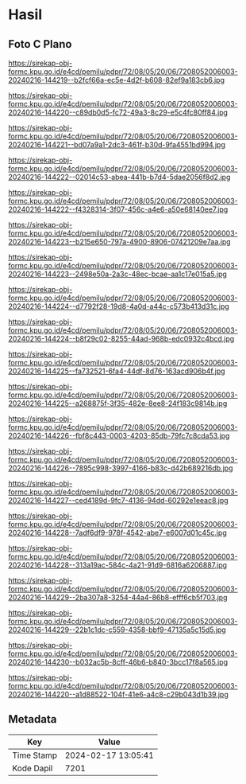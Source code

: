 # Hasil

## Foto C Plano

https://sirekap-obj-formc.kpu.go.id/e4cd/pemilu/pdpr/72/08/05/20/06/7208052006003-20240216-144219--b2fcf66a-ec5e-4d2f-b608-82ef9a183cb6.jpg

https://sirekap-obj-formc.kpu.go.id/e4cd/pemilu/pdpr/72/08/05/20/06/7208052006003-20240216-144220--c89db0d5-fc72-49a3-8c29-e5c4fc80ff84.jpg

https://sirekap-obj-formc.kpu.go.id/e4cd/pemilu/pdpr/72/08/05/20/06/7208052006003-20240216-144221--bd07a9a1-2dc3-461f-b30d-9fa4551bd994.jpg

https://sirekap-obj-formc.kpu.go.id/e4cd/pemilu/pdpr/72/08/05/20/06/7208052006003-20240216-144222--02014c53-abea-441b-b7d4-5dae2056f8d2.jpg

https://sirekap-obj-formc.kpu.go.id/e4cd/pemilu/pdpr/72/08/05/20/06/7208052006003-20240216-144222--f4328314-3f07-456c-a4e6-a50e68140ee7.jpg

https://sirekap-obj-formc.kpu.go.id/e4cd/pemilu/pdpr/72/08/05/20/06/7208052006003-20240216-144223--b215e650-797a-4900-8906-07421209e7aa.jpg

https://sirekap-obj-formc.kpu.go.id/e4cd/pemilu/pdpr/72/08/05/20/06/7208052006003-20240216-144223--2498e50a-2a3c-48ec-bcae-aa1c17e015a5.jpg

https://sirekap-obj-formc.kpu.go.id/e4cd/pemilu/pdpr/72/08/05/20/06/7208052006003-20240216-144224--d7792f28-19d8-4a0d-a44c-c573b413d31c.jpg

https://sirekap-obj-formc.kpu.go.id/e4cd/pemilu/pdpr/72/08/05/20/06/7208052006003-20240216-144224--b8f29c02-8255-44ad-968b-edc0932c4bcd.jpg

https://sirekap-obj-formc.kpu.go.id/e4cd/pemilu/pdpr/72/08/05/20/06/7208052006003-20240216-144225--fa732521-6fa4-44df-8d76-163acd906b4f.jpg

https://sirekap-obj-formc.kpu.go.id/e4cd/pemilu/pdpr/72/08/05/20/06/7208052006003-20240216-144225--a268875f-3f35-482e-8ee8-24f183c9814b.jpg

https://sirekap-obj-formc.kpu.go.id/e4cd/pemilu/pdpr/72/08/05/20/06/7208052006003-20240216-144226--fbf8c443-0003-4203-85db-79fc7c8cda53.jpg

https://sirekap-obj-formc.kpu.go.id/e4cd/pemilu/pdpr/72/08/05/20/06/7208052006003-20240216-144226--7895c998-3997-4166-b83c-d42b689216db.jpg

https://sirekap-obj-formc.kpu.go.id/e4cd/pemilu/pdpr/72/08/05/20/06/7208052006003-20240216-144227--ced4189d-9fc7-4136-94dd-60292e1eeac8.jpg

https://sirekap-obj-formc.kpu.go.id/e4cd/pemilu/pdpr/72/08/05/20/06/7208052006003-20240216-144228--7adf6df9-978f-4542-abe7-e6007d01c45c.jpg

https://sirekap-obj-formc.kpu.go.id/e4cd/pemilu/pdpr/72/08/05/20/06/7208052006003-20240216-144228--313a19ac-584c-4a21-91d9-6816a6206887.jpg

https://sirekap-obj-formc.kpu.go.id/e4cd/pemilu/pdpr/72/08/05/20/06/7208052006003-20240216-144229--2ba307a8-3254-44a4-86b8-efff6cb5f703.jpg

https://sirekap-obj-formc.kpu.go.id/e4cd/pemilu/pdpr/72/08/05/20/06/7208052006003-20240216-144229--22b1c1dc-c559-4358-bbf9-47135a5c15d5.jpg

https://sirekap-obj-formc.kpu.go.id/e4cd/pemilu/pdpr/72/08/05/20/06/7208052006003-20240216-144230--b032ac5b-8cff-46b6-b840-3bcc17f8a565.jpg

https://sirekap-obj-formc.kpu.go.id/e4cd/pemilu/pdpr/72/08/05/20/06/7208052006003-20240216-144220--a1d88522-104f-41e6-a4c8-c29b043d1b39.jpg


## Metadata

| Key        | Value               |
| ---------- | ------------------- |
| Time Stamp | 2024-02-17 13:05:41 |
| Kode Dapil | 7201                |



